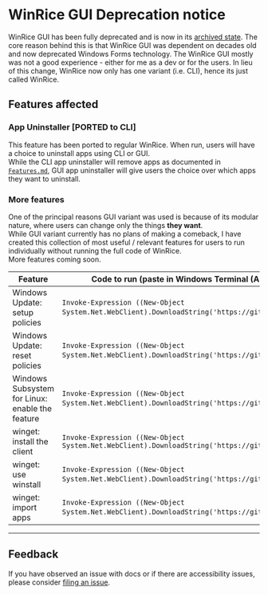 # WinRice GUI Deprecation notice

WinRice GUI has been fully deprecated and is now in its [archived state](https://github.com/pratyakshm/WinRice/tree/archive).
The core reason behind this is that WinRice GUI was dependent on decades old and now deprecated Windows Forms technology.
The WinRice GUI mostly was not a good experience - either for me as a dev or for the users.
In lieu of this change, WinRice now only has one variant (i.e. CLI), hence its just called WinRice.

## Features affected  
### **App Uninstaller [PORTED to CLI]**  
This feature has been ported to regular WinRice. When run, users will have a choice to uninstall apps using CLI or GUI.    
While the CLI app uninstaller will remove apps as documented in [`Features.md`](https://github.com/pratyakshm/WinRice/blob/main/doc/Features.md), GUI app uninstaller will give users the choice over which apps they want to uninstall. 
### More features
One of the principal reasons GUI variant was used is because of its modular nature, where users can change only the things **they want**.   
While GUI variant currently has no plans of making a comeback, I have created this collection of most useful / relevant features for users to run individually without running the full code of WinRice.  
More features coming soon.

| Feature | Code to run (paste in Windows Terminal (Admin)|
|---------|-------------|
| Windows Update: setup policies | `Invoke-Expression ((New-Object System.Net.WebClient).DownloadString('https://git.io/JurYt'`)) |
| Windows Update: reset policies | `Invoke-Expression ((New-Object System.Net.WebClient).DownloadString('https://git.io/JurY4'`)) |
| Windows Subsystem for Linux: enable the feature | `Invoke-Expression ((New-Object System.Net.WebClient).DownloadString('https://git.io/JurYa'`)) |
| winget: install the client | `Invoke-Expression ((New-Object System.Net.WebClient).DownloadString('https://git.io/JurY1'))` |
| winget: use winstall | `Invoke-Expression ((New-Object System.Net.WebClient).DownloadString('https://git.io/Jur3G'`)) |
| winget: import apps | `Invoke-Expression ((New-Object System.Net.WebClient).DownloadString('https://git.io/Jur3F'`)) |



***

## Feedback
If you have observed an issue with docs or if there are accessibility issues, please consider [filing an issue](https://github.com/pratyakshm/WinRice/issues/new?assignees=pratyakshm&labels=Issue-Docs&template=doc_issue.yaml&title=Docs+issue%3A+).